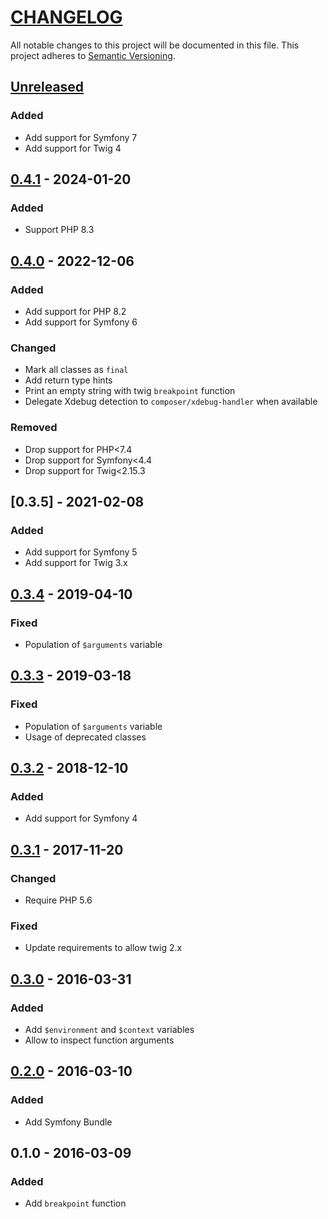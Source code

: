 # [CHANGELOG](http://keepachangelog.com/)
All notable changes to this project will be documented in this file.
This project adheres to [Semantic Versioning](http://semver.org/).

## [Unreleased][unreleased]

### Added
- Add support for Symfony 7
- Add support for Twig 4

## [0.4.1] - 2024-01-20

### Added
- Support PHP 8.3

## [0.4.0] - 2022-12-06

### Added
- Add support for PHP 8.2
- Add support for Symfony 6

### Changed
- Mark all classes as `final`
- Add return type hints
- Print an empty string with twig `breakpoint` function
- Delegate Xdebug detection to `composer/xdebug-handler` when available

### Removed
- Drop support for PHP<7.4
- Drop support for Symfony<4.4
- Drop support for Twig<2.15.3

## [0.3.5] - 2021-02-08

### Added
- Add support for Symfony 5
- Add support for Twig 3.x


## [0.3.4] - 2019-04-10

### Fixed
- Population of `$arguments` variable


## [0.3.3] - 2019-03-18

### Fixed
- Population of `$arguments` variable
- Usage of deprecated classes


## [0.3.2] - 2018-12-10

### Added
- Add support for Symfony 4

## [0.3.1] - 2017-11-20

### Changed
- Require PHP 5.6

### Fixed
- Update requirements to allow twig 2.x


## [0.3.0] - 2016-03-31

### Added
- Add `$environment` and `$context` variables
- Allow to inspect function arguments


## [0.2.0] - 2016-03-10

### Added
- Add Symfony Bundle


## 0.1.0 - 2016-03-09

### Added
- Add `breakpoint` function


[unreleased]: https://github.com/ajgarlag/AjglBreakpointTwigExtension/compare/0.4.1...master
[0.4.1]: https://github.com/ajgarlag/AjglBreakpointTwigExtension/compare/0.4.0...0.4.1
[0.4.0]: https://github.com/ajgarlag/AjglBreakpointTwigExtension/compare/0.3.5...0.4.0
[0.3.4]: https://github.com/ajgarlag/AjglBreakpointTwigExtension/compare/0.3.4...0.3.5
[0.3.4]: https://github.com/ajgarlag/AjglBreakpointTwigExtension/compare/0.3.3...0.3.4
[0.3.3]: https://github.com/ajgarlag/AjglBreakpointTwigExtension/compare/0.3.2...0.3.3
[0.3.2]: https://github.com/ajgarlag/AjglBreakpointTwigExtension/compare/0.3.1...0.3.2
[0.3.1]: https://github.com/ajgarlag/AjglBreakpointTwigExtension/compare/0.3.0...0.3.1
[0.3.0]: https://github.com/ajgarlag/AjglBreakpointTwigExtension/compare/0.2.0...0.3.0
[0.2.0]: https://github.com/ajgarlag/AjglBreakpointTwigExtension/compare/0.1.0...0.2.0
